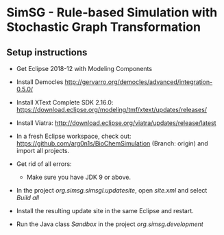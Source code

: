 # SimSG - Rule-based Simulation with Stochastic Graph Transformation

## Setup instructions

* Get Eclipse 2018-12 with Modeling Components
* Install Democles http://gervarro.org/democles/advanced/integration-0.5.0/
* Install XText Complete SDK 2.16.0: https://download.eclipse.org/modeling/tmf/xtext/updates/releases/
* Install Viatra: http://download.eclipse.org/viatra/updates/release/latest

* In a fresh Eclipse workspace, check out: https://github.com/arg0n1s/BioChemSimulation (Branch: origin) and import all projects.
* Get rid of all errors:
   * Make sure you have JDK 9 or above.
* In the project *org.simsg.simsgl.updatesite*, open *site.xml* and select *Build all*
* Install the resulting update site in the same Eclipse and restart.
* Run the Java class *Sandbox* in the project *org.simsg.development*
   
